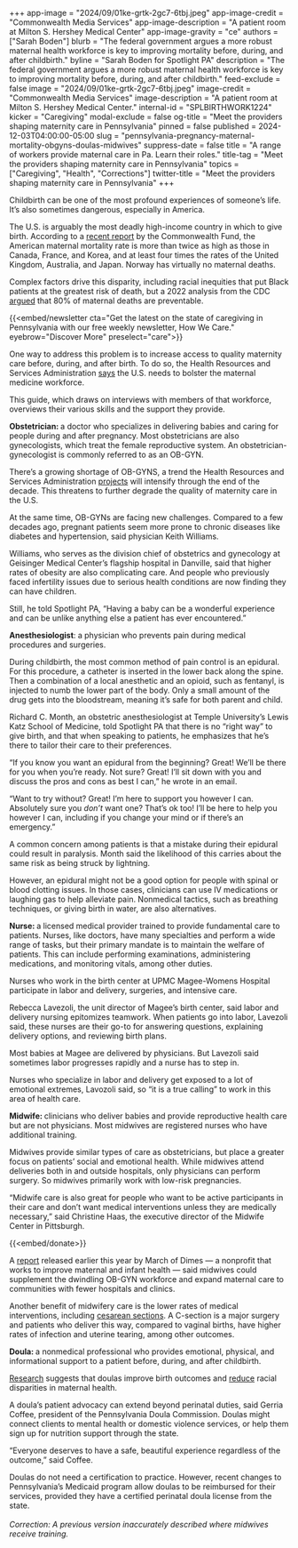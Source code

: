 +++
app-image = "2024/09/01ke-grtk-2gc7-6tbj.jpeg"
app-image-credit = "Commonwealth Media Services"
app-image-description = "A patient room at Milton S. Hershey Medical Center"
app-image-gravity = "ce"
authors = ["Sarah Boden"]
blurb = "The federal government argues a more robust maternal health workforce is key to improving mortality before, during, and after childbirth."
byline = "Sarah Boden for Spotlight PA"
description = "The federal government argues a more robust maternal health workforce is key to improving mortality before, during, and after childbirth."
feed-exclude = false
image = "2024/09/01ke-grtk-2gc7-6tbj.jpeg"
image-credit = "Commonwealth Media Services"
image-description = "A patient room at Milton S. Hershey Medical Center."
internal-id = "SPLBIRTHWORK1224"
kicker = "Caregiving"
modal-exclude = false
og-title = "Meet the providers shaping maternity care in Pennsylvania"
pinned = false
published = 2024-12-03T04:00:00-05:00
slug = "pennsylvania-pregnancy-maternal-mortality-obgyns-doulas-midwives"
suppress-date = false
title = "A range of workers provide maternal care in Pa. Learn their roles."
title-tag = "Meet the providers shaping maternity care in Pennsylvania"
topics = ["Caregiving", "Health", "Corrections"]
twitter-title = "Meet the providers shaping maternity care in Pennsylvania"
+++

Childbirth can be one of the most profound experiences of someone’s life. It’s also sometimes dangerous, especially in America.

The U.S. is arguably the most deadly high-income country in which to give birth. According to a <a href="https://www.commonwealthfund.org/publications/issue-briefs/2024/jun/insights-us-maternal-mortality-crisis-international-comparison">recent report</a> by the Commonwealth Fund, the American maternal mortality rate is more than twice as high as those in Canada, France, and Korea, and at least four times the rates of the United Kingdom, Australia, and Japan. Norway has virtually no maternal deaths.

Complex factors drive this disparity, including racial inequities that put Black patients at the greatest risk of death, but a 2022 analysis from the CDC <a href="https://www.cdc.gov/media/releases/2022/p0919-pregnancy-related-deaths.html#:~:text=More%20than%2080%25%20of%20pregnancy,to%201%20year%20after%20pregnancy.">argued</a> that 80% of maternal deaths are preventable.

{{<embed/newsletter cta="Get the latest on the state of caregiving in Pennsylvania with our free weekly newsletter, How We Care." eyebrow="Discover More" preselect="care">}}

One way to address this problem is to increase access to quality maternity care before, during, and after birth. To do so, the Health Resources and Services Administration <a href="https://www.hrsa.gov/maternal-health">says</a> the U.S. needs to bolster the maternal medicine workforce.

This guide, which draws on interviews with members of that workforce, overviews their various skills and the support they provide.

<strong>Obstetrician: </strong>a doctor who specializes in delivering babies and caring for people during and after pregnancy. Most obstetricians are also gynecologists, which treat the female reproductive system. An obstetrician-gynecologist is commonly referred to as an OB-GYN.

There’s a growing shortage of OB-GYNS, a trend the Health Resources and Services Administration <a href="https://bhw.hrsa.gov/sites/default/files/bureau-health-workforce/data-research/projections-supply-demand-2018-2030.pdf">projects</a> will intensify through the end of the decade. This threatens to further degrade the quality of maternity care in the U.S.

At the same time, OB-GYNs are facing new challenges. Compared to a few decades ago, pregnant patients seem more prone to chronic diseases like diabetes and hypertension, said physician Keith Williams.

Williams, who serves as the division chief of obstetrics and gynecology at Geisinger Medical Center’s flagship hospital in Danville, said that higher rates of obesity are also complicating care. And people who previously faced infertility issues due to serious health conditions are now finding they can have children.

Still, he told Spotlight PA, “Having a baby can be a wonderful experience and can be unlike anything else a patient has ever encountered.”

<strong>Anesthesiologist</strong>: a physician who prevents pain during medical procedures and surgeries.

During childbirth, the most common method of pain control is an epidural. For this procedure, a catheter is inserted in the lower back along the spine. Then a combination of a local anesthetic and an opioid, such as fentanyl, is injected to numb the lower part of the body. Only a small amount of the drug gets into the bloodstream, meaning it’s safe for both parent and child.

Richard C. Month, an obstetric anesthesiologist at Temple University’s Lewis Katz School of Medicine, told Spotlight PA that there is no “right way” to give birth, and that when speaking to patients, he emphasizes that he’s there to tailor their care to their preferences.

“If you know you want an epidural from the beginning? Great! We’ll be there for you when you’re ready. Not sure? Great! I’ll sit down with you and discuss the pros and cons as best I can,” he wrote in an email.

“Want to try without? Great! I’m here to support you however I can. Absolutely sure you <em>don’t </em>want one? That’s ok too! I’ll be here to help you however I can, including if you change your mind or if there’s an emergency.”

A common concern among patients is that a mistake during their epidural could result in paralysis. Month said the likelihood of this carries about the same risk as being struck by lightning.

However, an epidural might not be a good option for people with spinal or blood clotting issues. In those cases, clinicians can use IV medications or laughing gas to help alleviate pain. Nonmedical tactics, such as breathing techniques, or giving birth in water, are also alternatives.

<strong>Nurse: </strong>a licensed medical provider trained to provide fundamental care to patients. Nurses, like doctors, have many specialties and perform a wide range of tasks, but their primary mandate is to maintain the welfare of patients. This can include performing examinations, administering medications, and monitoring vitals, among other duties.

Nurses who work in the birth center at UPMC Magee-Womens Hospital participate in labor and delivery, surgeries, and intensive care.

Rebecca Lavezoli, the unit director of Magee’s birth center, said labor and delivery nursing epitomizes teamwork. When patients go into labor, Lavezoli said, these nurses are their go-to for answering questions, explaining delivery options, and reviewing birth plans.

Most babies at Magee are delivered by physicians. But Lavezoli said sometimes labor progresses rapidly and a nurse has to step in.

Nurses who specialize in labor and delivery get exposed to a lot of emotional extremes, Lavozoli said, so “it is a true calling” to work in this area of health care.

<strong>Midwife: </strong>clinicians who deliver babies and provide reproductive health care but are not physicians. Most midwives are registered nurses who have additional training. <strong></strong>

Midwives provide similar types of care as obstetricians, but place a greater focus on patients’ social and emotional health. While midwives attend deliveries both in and outside hospitals, only physicians can perform surgery. So midwives primarily work with low-risk pregnancies.

“Midwife care is also great for people who want to be active participants in their care and don’t want medical interventions unless they are medically necessary,” said Christine Haas, the executive director of the Midwife Center in Pittsburgh.

{{<embed/donate>}}

A <a href="https://www.marchofdimes.org/sites/default/files/2024-09/2024_MoD_MCD_Report.pdf">report</a> released earlier this year by March of Dimes — a nonprofit that works to improve maternal and infant health — said midwives could supplement the dwindling OB-GYN workforce and expand maternal care to communities with fewer hospitals and clinics.

Another benefit of midwifery care is the lower rates of medical interventions, including <a href="https://www.uchicagomedicine.org/forefront/womens-health-articles/midwives-in-hospital-settings">cesarean sections</a>. A C-section is a major surgery and patients who deliver this way, compared to vaginal births, have higher rates of infection and uterine tearing, among other outcomes.

<strong>Doula: </strong>a nonmedical professional who provides emotional, physical, and informational support to a patient before, during, and after childbirth.

<a href="https://www.thelancet.com/journals/eclinm/article/PIIS2589-5370(22)00261-9/fulltext">Research</a> suggests that doulas improve birth outcomes and <a href="https://pmc.ncbi.nlm.nih.gov/articles/PMC11303420/#:~:text=Overall%2C%20a%20summary%20of%20the,to%20racial%20disparities%20in%20health.">reduce</a> racial disparities in maternal health.

A doula’s patient advocacy can extend beyond perinatal duties, said Gerria Coffee, president of the Pennsylvania Doula Commission. Doulas might connect clients to mental health or domestic violence services, or help them sign up for nutrition support through the state.

“Everyone deserves to have a safe, beautiful experience regardless of the outcome,” said Coffee.

Doulas do not need a certification to practice. However, recent changes to Pennsylvania’s Medicaid program allow doulas to be reimbursed for their services, provided they have a certified perinatal doula license from the state.<br/><br/><em>Correction: A previous version inaccurately described where midwives receive training.</em>

